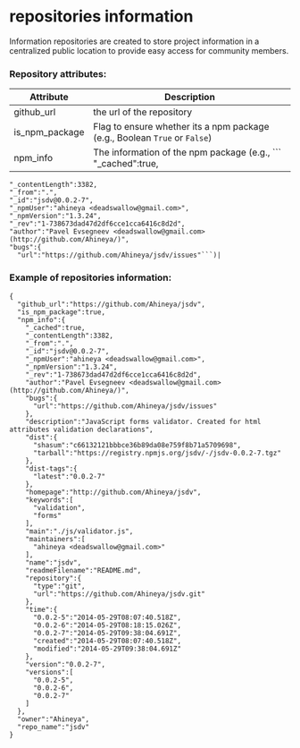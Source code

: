# repositories information
Information repositories are created to store project information in a centralized public location to provide easy access for community members.

### Repository attributes:
|Attribute|Description|
|---------|-----------|
|github_url| the url of the repository|
|is_npm_package| Flag to ensure whether its a npm package (e.g., Boolean `True` or `False`)|
|npm_info| The information of the npm package (e.g., ``` "_cached":true,
    "_contentLength":3382,
    "_from":".",
    "_id":"jsdv@0.0.2-7",
    "_npmUser":"ahineya <deadswallow@gmail.com>",
    "_npmVersion":"1.3.24",
    "_rev":"1-738673dad47d2df6cce1cca6416c8d2d",
    "author":"Pavel Evsegneev <deadswallow@gmail.com> (http://github.com/Ahineya/)",
    "bugs":{
      "url":"https://github.com/Ahineya/jsdv/issues"```)|



### Example of repositories information:
```
{
  "github_url":"https://github.com/Ahineya/jsdv",
  "is_npm_package":true,
  "npm_info":{
    "_cached":true,
    "_contentLength":3382,
    "_from":".",
    "_id":"jsdv@0.0.2-7",
    "_npmUser":"ahineya <deadswallow@gmail.com>",
    "_npmVersion":"1.3.24",
    "_rev":"1-738673dad47d2df6cce1cca6416c8d2d",
    "author":"Pavel Evsegneev <deadswallow@gmail.com> (http://github.com/Ahineya/)",
    "bugs":{
      "url":"https://github.com/Ahineya/jsdv/issues"
    },
    "description":"JavaScript forms validator. Created for html attributes validation declarations",
    "dist":{
      "shasum":"c66132121bbbce36b89da08e759f8b71a5709698",
      "tarball":"https://registry.npmjs.org/jsdv/-/jsdv-0.0.2-7.tgz"
    },
    "dist-tags":{
      "latest":"0.0.2-7"
    },
    "homepage":"http://github.com/Ahineya/jsdv",
    "keywords":[
      "validation",
      "forms"
    ],
    "main":"./js/validator.js",
    "maintainers":[
      "ahineya <deadswallow@gmail.com>"
    ],
    "name":"jsdv",
    "readmeFilename":"README.md",
    "repository":{
      "type":"git",
      "url":"https://github.com/Ahineya/jsdv.git"
    },
    "time":{
      "0.0.2-5":"2014-05-29T08:07:40.518Z",
      "0.0.2-6":"2014-05-29T08:18:15.026Z",
      "0.0.2-7":"2014-05-29T09:38:04.691Z",
      "created":"2014-05-29T08:07:40.518Z",
      "modified":"2014-05-29T09:38:04.691Z"
    },
    "version":"0.0.2-7",
    "versions":[
      "0.0.2-5",
      "0.0.2-6",
      "0.0.2-7"
    ]
  },
  "owner":"Ahineya",
  "repo_name":"jsdv"
}
```
